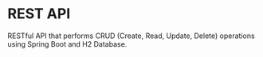 # REST API 
RESTful API that performs CRUD (Create, Read, Update, Delete) operations using Spring Boot and H2 Database.
